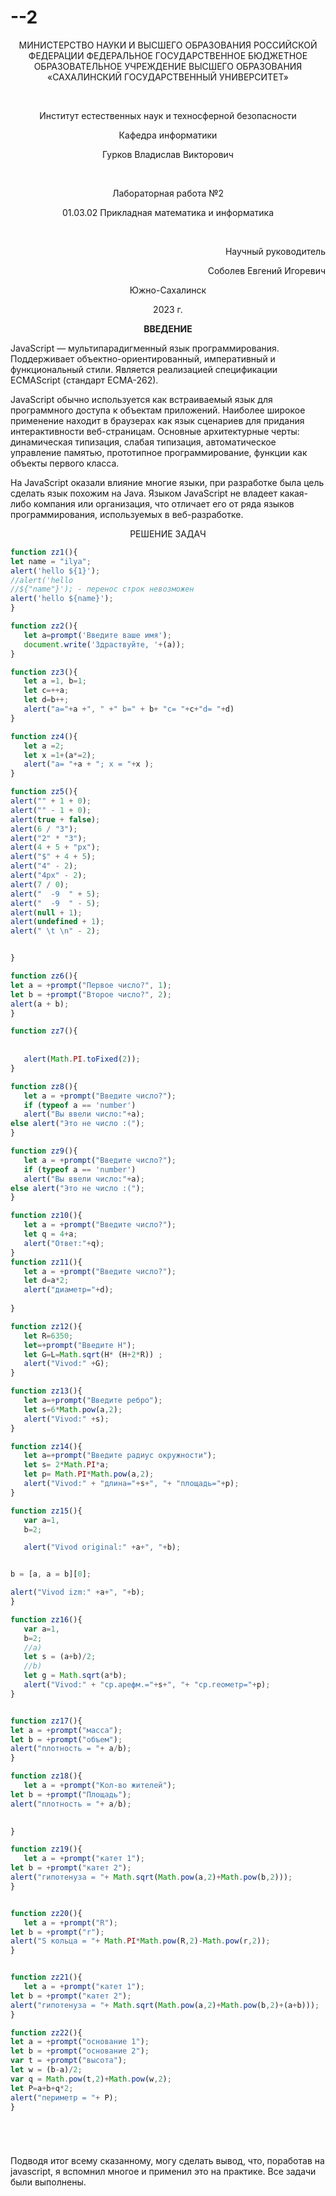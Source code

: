 # --2
<p align = "center">МИНИСТЕРСТВО НАУКИ И ВЫСШЕГО ОБРАЗОВАНИЯ
РОССИЙСКОЙ ФЕДЕРАЦИИ
ФЕДЕРАЛЬНОЕ ГОСУДАРСТВЕННОЕ БЮДЖЕТНОЕ
ОБРАЗОВАТЕЛЬНОЕ УЧРЕЖДЕНИЕ ВЫСШЕГО ОБРАЗОВАНИЯ
«САХАЛИНСКИЙ ГОСУДАРСТВЕННЫЙ УНИВЕРСИТЕТ»</p>
<br>
<p align = "center">Институт естественных наук и техносферной безопасности</p>
<p align = "center">Кафедра информатики</p>
<p align = "center">Гурков Владислав Викторович</p>
<br>
<p align = "center">Лабораторная работа №2</p>
<p align = "center">01.03.02 Прикладная математика и информатика</p>
<br>
<p align = "right" >Научный руководитель</p>
<p align = "right" >Соболев Евгений Игоревич</p>
<p align = "center" >Южно-Сахалинск</p>
<p align = "center" >2023 г.</p>
<p align = "center" ><b>ВВЕДЕНИЕ</b></p>
<p>JavaScript — мультипарадигменный язык программирования. Поддерживает объектно-ориентированный, императивный и функциональный стили. Является реализацией спецификации ECMAScript (стандарт ECMA-262).</p>
<p>JavaScript обычно используется как встраиваемый язык для программного доступа к объектам приложений. Наиболее широкое применение находит в браузерах как язык сценариев для придания интерактивности веб-страницам.
Основные архитектурные черты: динамическая типизация, слабая типизация, автоматическое управление памятью, прототипное программирование, функции как объекты первого класса.</p>
<p>На JavaScript оказали влияние многие языки, при разработке была цель сделать язык похожим на Java. Языком JavaScript не владеет какая-либо компания или организация, что отличает его от ряда языков программирования, используемых в веб-разработке.</p>
<p align = "center" >РЕШЕНИЕ ЗАДАЧ</p>
 
 ```js 
 function zz1(){ 
let name = "ilya";
alert('hello ${1}');
//alert('hello 
//${"name"}'); - перенос строк невозможен
alert('hello ${name}');
}

function zz2(){
	let a=prompt('Введите ваше имя');
	document.write('Здраствуйте, '+(a));
}

function zz3(){
	let a =1, b=1;
	let c=++a;
	let d=b++;
	alert("a="+a +", " +" b=" + b+ "c= "+c+"d= "+d)
}

function zz4(){
	let a =2;
	let x =1+(a*=2);
	alert("a= "+a + "; x = "+x );
}

function zz5(){
alert("" + 1 + 0);
alert("" - 1 + 0);
alert(true + false);
alert(6 / "3");
alert("2" * "3");
alert(4 + 5 + "px");
alert("$" + 4 + 5);
alert("4" - 2);
alert("4px" - 2);
alert(7 / 0);
alert("  -9  " + 5);
alert("  -9  " - 5);
alert(null + 1);
alert(undefined + 1);
alert(" \t \n" - 2);


}

function zz6(){
let a = +prompt("Первое число?", 1);
let b = +prompt("Второе число?", 2);
alert(a + b); 
}

function zz7(){
	
	
	alert(Math.PI.toFixed(2));
}

function zz8(){
	let a = +prompt("Введите число?");
	if (typeof a == 'number')
	alert("Вы ввели число:"+a);
else alert("Это не число :(");
}

function zz9(){
	let a = +prompt("Введите число?");
	if (typeof a == 'number')
	alert("Вы ввели число:"+a);
else alert("Это не число :(");
}

function zz10(){
	let a = +prompt("Введите число?");
	let q = 4+a;
	alert("Ответ:"+q);
}
function zz11(){
	let a = +prompt("Введите число?");
	let d=a*2;
	alert("диаметр="+d);
	
}

function zz12(){
	let R=6350;
	let=+prompt("Введите H");
	let G=L=Math.sqrt(H* (H+2*R)) ;
	alert("Vivod:" +G);
}

function zz13(){
	let a=+prompt("Введите ребро");
	let s=6*Math.pow(a,2);
	alert("Vivod:" +s);
}

function zz14(){
	let a=+prompt("Введите радиус окружности");
	let s= 2*Math.PI*a;
	let p= Math.PI*Math.pow(a,2);
	alert("Vivod:" + "длина="+s+", "+ "площадь="+p);
}

function zz15(){
	var a=1,
    b=2;

	alert("Vivod original:" +a+", "+b);


b = [a, a = b][0];

alert("Vivod izm:" +a+", "+b);
}

function zz16(){
	var a=1,
    b=2;
	//a)
	let s = (a+b)/2;
	//b)
	let g = Math.sqrt(a*b);
	alert("Vivod:" + "ср.арефм.="+s+", "+ "ср.геометр="+p);
}


function zz17(){
let a = +prompt("масса");
let b = +prompt("объем");
alert("плотность = "+ a/b); 
}

function zz18(){
	let a = +prompt("Кол-во жителей");
let b = +prompt("Площадь");
alert("плотность = "+ a/b); 
	

}

function zz19(){
	let a = +prompt("катет 1");
let b = +prompt("катет 2");
alert("гипотенуза = "+ Math.sqrt(Math.pow(a,2)+Math.pow(b,2))); 
}


function zz20(){
	let a = +prompt("R");
let b = +prompt("r");
alert("S кольца = "+ Math.PI*Math.pow(R,2)-Math.pow(r,2)); 
}


function zz21(){
	let a = +prompt("катет 1");
let b = +prompt("катет 2");
alert("гипотенуза = "+ Math.sqrt(Math.pow(a,2)+Math.pow(b,2)+(a+b))); 
}

function zz22(){
let a = +prompt("основание 1");
let b = +prompt("основание 2");
var t = +prompt("высота");
let w = (b-a)/2;
var q = Math.pow(t,2)+Math.pow(w,2);
let P=a+b+q*2;
alert("периметр = "+ P);
}






```

<p>Подводя итог всему сказанному, могу сделать вывод, что, поработав на javascript, я вспомнил многое и применил это на практике. Все задачи были выполнены.</p>
